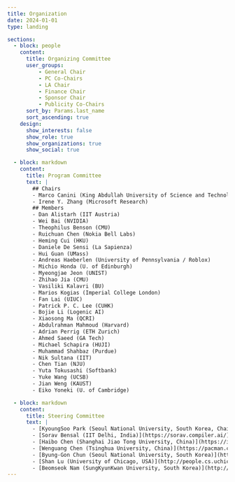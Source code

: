 ```yaml
---
title: Organization
date: 2024-01-01
type: landing

sections:
  - block: people
    content:
      title: Organizing Committee
      user_groups:
          - General Chair
          - PC Co-Chairs
          - LA Chair
          - Finance Chair
          - Sponsor Chair
          - Publicity Co-Chairs
      sort_by: Params.last_name
      sort_ascending: true
    design:
      show_interests: false
      show_role: true
      show_organizations: true
      show_social: true

  - block: markdown
    content:
      title: Program Committee
      text: |
        ## Chairs
        - Marco Canini (King Abdullah University of Science and Technology)
        - Irene Y. Zhang (Microsoft Research)
        ## Members
        - Dan Alistarh (IIT Austria)
        - Wei Bai (NVIDIA)
        - Theophilus Benson (CMU)
        - Ruichuan Chen (Nokia Bell Labs)
        - Heming Cui (HKU)
        - Daniele De Sensi (La Sapienza)
        - Hui Guan (UMass)
        - Andreas Haeberlen (University of Pennsylvania / Roblox)
        - Michio Honda (U. of Edinburgh)
        - Myeongjae Jeon (UNIST)
        - Zhihao Jia (CMU)
        - Vasiliki Kalavri (BU)
        - Marios Kogias (Imperial College London)
        - Fan Lai (UIUC)
        - Patrick P. C. Lee (CUHK)
        - Bojie Li (Logenic AI)
        - Xiaosong Ma (QCRI)
        - Abdulrahman Mahmoud (Harvard)
        - Adrian Perrig (ETH Zurich)
        - Ahmed Saeed (GA Tech)
        - Michael Schapira (HUJI)
        - Muhammad Shahbaz (Purdue)
        - Nik Sultana (IIT)
        - Chen Tian (NJU)
        - Yuta Tokusashi (Softbank)
        - Yuke Wang (UCSB)
        - Jian Weng (KAUST)
        - Eiko Yoneki (U. of Cambridge)

  - block: markdown
    content:
      title: Steering Committee
      text: |
        - [KyoungSoo Park (Seoul National University, South Korea, Chair)](https://cse.snu.ac.kr/en/professor/kyoungsoo-park)
        - [Sorav Bensal (IIT Delhi, India)](https://sorav.compiler.ai/)
        - [Haibo Chen (Shanghai Jiao Tong University, China)](https://ipads.se.sjtu.edu.cn/pub/members/haibo_chen)
        - [Wenguang Chen (Tsinghua University, China)](https://pacman.cs.tsinghua.edu.cn/~cwg/)
        - [Byung-Gon Chun (Seoul National University, South Korea)](https://bgchun.github.io/)
        - [Shan Lu (University of Chicago, USA)](http://people.cs.uchicago.edu/~shanlu/)
        - [Beomseok Nam (SungKyunKwan University, South Korea)](http://dicl.skku.edu/~bnam/)
---
```

